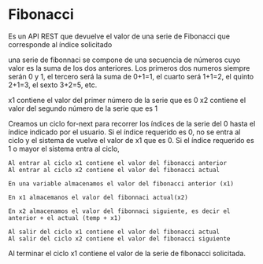 # Fibonacci
Es un API REST que devuelve el valor de una serie de Fibonacci que corresponde al índice solicitado

una serie de fibonnaci se compone de una secuencia de números cuyo valor es la suma de los dos anteriores.
Los primeros dos numeros siempre serán 0 y 1, el tercero será la suma de 0+1=1, el cuarto será 1+1=2, el quinto 2+1=3, el sexto 3+2=5, etc.

x1 contiene el valor del primer número de la serie que es 0
x2 contiene el valor del segundo número de la serie que es 1

Creamos un ciclo for-next para recorrer los índices de la serie del 0 hasta el índice indicado por el usuario.
Si el índice requerido es 0, no se entra al ciclo y el sistema de vuelve el valor de x1 que es 0.
Si el índice requerido es 1 o mayor el sistema entra al ciclo, 

	Al entrar al ciclo x1 contiene el valor del fibonacci anterior
	Al entrar al ciclo x2 contiene el valor del fibonacci actual

	En una variable almacenamos el valor del fibonacci anterior (x1)
	
	En x1 almacemanos el valor del fibonnaci actual(x2)

	En x2 almacenamos el valor del fibonnaci siguiente, es decir el anterior + el actual (temp + x1) 

	Al salir del ciclo x1 contiene el valor del fibonacci actual
	Al salir del ciclo x2 contiene el valor del fibonacci siguiente


Al terminar el ciclo x1 contiene el valor de la serie de fibonacci solicitada.



 






